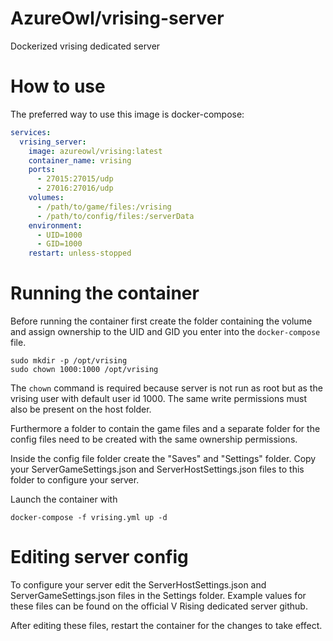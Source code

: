 # AzureOwl/vrising-server

Dockerized vrising dedicated server

# How to use

The preferred way to use this image is docker-compose:

```yaml
services:
  vrising_server:
    image: azureowl/vrising:latest
    container_name: vrising
    ports:
      - 27015:27015/udp
      - 27016:27016/udp
    volumes:
      - /path/to/game/files:/vrising
      - /path/to/config/files:/serverData
    environment:
      - UID=1000
      - GID=1000
    restart: unless-stopped
```

# Running the container

Before running the container first create the folder containing the volume and assign ownership to the UID and GID you enter into the `docker-compose` file.

```shell
sudo mkdir -p /opt/vrising
sudo chown 1000:1000 /opt/vrising
```
The `chown` command is required because server is not run as root but as the vrising user with default user id 1000. The same write permissions must also be present on the host folder.

Furthermore a folder to contain the game files and a separate folder for the config files need to be created with the same ownership permissions.

Inside the config file folder create the "Saves" and "Settings" folder. Copy your ServerGameSettings.json and ServerHostSettings.json files to this folder to configure your server.

Launch the container with 

```shell
docker-compose -f vrising.yml up -d
```

# Editing server config

To configure your server edit the ServerHostSettings.json and ServerGameSettings.json files in the Settings folder. Example values for these files can be found on the official V Rising dedicated server github.

After editing these files, restart the container for the changes to take effect.
